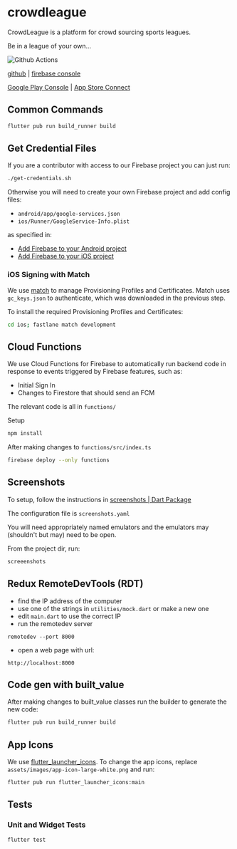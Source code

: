 # crowdleague

CrowdLeague is a platform for crowd sourcing sports leagues. 

Be in a league of your own...

![Github Actions](https://github.com/nickmeinhold/crowdleague/workflows/Github%20Actions/badge.svg)

[github](https://github.com/nickmeinhold/crowdleague_public) | [firebase console](https://console.firebase.google.com/u/0/project/crowdleague1/overview)

[Google Play Console](https://play.google.com/apps/publish/?account=6095168526928626772#AppDashboardPlace:p=tmp.06172670794154685202.1586081744174.6623537&appid=4973683335528364155) | [App Store Connect](https://appstoreconnect.apple.com/WebObjects/iTunesConnect.woa/ra/ng/app/1506440961)

## Common Commands 

```sh
flutter pub run build_runner build
```

## Get Credential Files

If you are a contributor with access to our Firebase project you can just run: 
```sh
./get-credentials.sh
```

Otherwise you will need to create your own Firebase project and add config files:

- `android/app/google-services.json`
- `ios/Runner/GoogleService-Info.plist`

as specified in:

- [Add Firebase to your Android project](https://firebase.google.com/docs/android/setup) 
- [Add Firebase to your iOS project](https://firebase.google.com/docs/ios/setup)

### iOS Signing with Match

We use [match](https://docs.fastlane.tools/actions/match/) to manage Provisioning Profiles and Certificates. Match uses `gc_keys.json` to authenticate, which was downloaded in the previous step.

To install the required Provisioning Profiles and Certificates:

```sh
cd ios; fastlane match development
```

## Cloud Functions

We use Cloud Functions for Firebase to automatically run backend code in response to events triggered by Firebase features, such as:

- Initial Sign In
- Changes to Firestore that should send an FCM

The relevant code is all in `functions/`

Setup

```sh
npm install
```

After making changes to `functions/src/index.ts`

```sh
firebase deploy --only functions
```

## Screenshots 

To setup, follow the instructions in [screenshots | Dart Package](https://pub.dev/packages/screenshots) 

The configuration file is `screenshots.yaml`

You will need appropriately named emulators and the emulators may (shouldn't but may) need to be open.

From the project dir, run: 

```sh
screeenshots
```

## Redux RemoteDevTools (RDT)

- find the IP address of the computer 
- use one of the strings in `utilities/mock.dart` or make a new one 
- edit `main.dart` to use the correct IP 
- run the remotedev server

```
remotedev --port 8000
```

- open a web page with url:

```
http://localhost:8000
```

## Code gen with built_value 

After making changes to built_value classes run the builder to generate the new code:

```sh
flutter pub run build_runner build
```

## App Icons 

We use [flutter_launcher_icons](https://github.com/fluttercommunity/flutter_launcher_icons). To change the app icons, replace `assets/images/app-icon-large-white.png` and run: 

```sh
flutter pub run flutter_launcher_icons:main
```

## Tests 

### Unit and Widget Tests 

```sh
flutter test
```